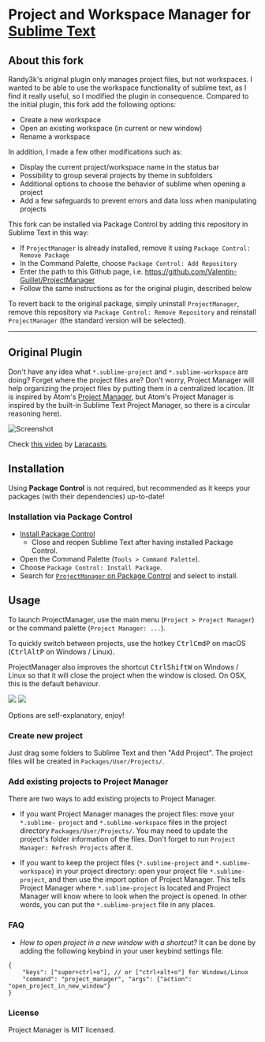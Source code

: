 # Project and Workspace Manager for [Sublime Text](https://www.sublimetext.com)

## About this fork

Randy3k's original plugin only manages project files, but not workspaces.
I wanted to be able to use the workspace functionality of sublime text, as I find it really useful, so I modified the plugin in consequence.
Compared to the initial plugin, this fork add the following options:
- Create a new workspace
- Open an existing workspace (in current or new window)
- Rename a workspace

In addition, I made a few other modifications such as:
- Display the current project/workspace name in the status bar
- Possibility to group several projects by theme in subfolders
- Additional options to choose the behavior of sublime when opening a project
- Add a few safeguards to prevent errors and data loss when manipulating projects

This fork can be installed via Package Control by adding this repository in Sublime Text in this way:
- If `ProjectManager` is already installed, remove it using `Package Control: Remove Package`
- In the Command Palette, choose `Package Control: Add Repository`
- Enter the path to this Github page, i.e. https://github.com/Valentin-Guillet/ProjectManager
- Follow the same instructions as for the original plugin, described below

To revert back to the original package, simply uninstall `ProjectManager`, remove this repository via `Package Control: Remove Repository` and reinstall `ProjectManager` (the standard version will be selected).


-------------------------------

## Original Plugin

Don't have any idea what `*.sublime-project` and `*.sublime-workspace` are doing? Forget where the project files are? Don't worry, Project Manager will help organizing the project files by putting them in a centralized location. (It is inspired by Atom's [Project Manager](https://atom.io/packages/project-manager), but Atom's Project Manager is inspired by the built-in Sublime Text Project Manager, so there is a circular reasoning here).

![Screenshot](https://user-images.githubusercontent.com/1690993/141353224-d1d98169-bf8e-4302-a882-3d4961223507.png)

Check [this video](https://laracasts.com/series/professional-php-workflow-in-sublime-text/episodes/9) by [Laracasts](https://laracasts.com/series/professional-php-workflow-in-sublime-text).


## Installation

Using **Package Control** is not required, but recommended as it keeps your packages (with their dependencies) up-to-date!

### Installation via Package Control

* [Install Package Control](https://packagecontrol.io/installation#st3)
  * Close and reopen Sublime Text after having installed Package Control.
* Open the Command Palette (`Tools > Command Palette`).
* Choose `Package Control: Install Package`.
* Search for [`ProjectManager` on Package Control](https://packagecontrol.io/packages/ProjectManager) and select to install.

## Usage

To launch ProjectManager, use the main menu (`Project > Project Manager`) or the command palette (`Project Manager: ...`).

To quickly switch between projects, use the hotkey <kbd>Ctrl</kbd><kbd>Cmd</kbd><kbd>P</kbd> on macOS (<kbd>Ctrl</kbd><kbd>Alt</kbd><kbd>P</kbd> on Windows / Linux).

ProjectManager also improves the shortcut <kbd>Ctrl</kbd><kbd>Shift</kbd><kbd>W</kbd> on Windows / Linux so that it will close the project when the window is closed. On OSX, this is the default behaviour.

![](https://cloud.githubusercontent.com/assets/1690993/20858332/9f6508ea-b911-11e6-93b9-3cccca1d663e.png)
![](https://cloud.githubusercontent.com/assets/1690993/20858333/a7a16a1c-b911-11e6-938c-0fe77e2cf405.png)

Options are self-explanatory, enjoy!

### Create new project

Just drag some folders to Sublime Text and then "Add Project". The project files will be created in `Packages/User/Projects/`.

### Add existing projects to Project Manager

There are two ways to add existing projects to Project Manager.

- If you want Project Manager manages the project files: move your `*.sublime-
  project` and `*.sublime-workspace` files in the project directory
  `Packages/User/Projects/`. You may need to update the project's folder
  information of the files. Don't forget to run `Project Manager: Refresh Projects` after it.

- If you want to keep the project files (`*.sublime-project` and `*.sublime-workspace`) in your
  project directory: open your project file `*.sublime-project`, and then use the import option of
  Project Manager. This tells Project Manager where `*.sublime-project` is located and Project
  Manager will know where to look when the project is opened. In other words, you can put the
  `*.sublime-project` file in any places.



### FAQ

- _How to open project in a new window with a shortcut?_
It can be done by adding the following keybind in your user keybind settings file:

```
{
    "keys": ["super+ctrl+o"], // or ["ctrl+alt+o"] for Windows/Linux
    "command": "project_manager", "args": {"action": "open_project_in_new_window"}
}
```

### License

Project Manager is MIT licensed.
